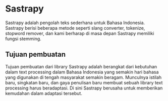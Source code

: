 # Sastrapy
Sastrapy adalah pengolah teks sederhana untuk Bahasa Indonesia. Sastrapy berisi beberapa metode seperti slang converter, tokenize, stopword remover, dan kami berharap di masa depan Sastrapy memiliki fungsi stemming.

## Tujuan pembuatan
Tujuan pembuatan dari library Sastrapy adalah berangkat dari kebutuhan dalam text processing dalam Bahasa Indonesia yang semakin hari bahasa yang digunakan di tengah masyarakat semakin beragam. Munculnya istilah baru, singkatan baru, dan gaya penulisan baru membuat sebuah library text processing harus beradaptasi. Di sini Sastrapy berusaha untuk memberikan kemudahan dalam adaptasi tersebut.
